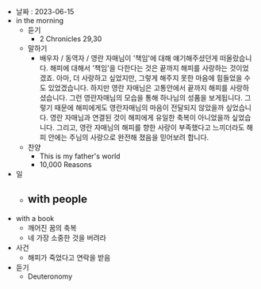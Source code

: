 - 날짜 : 2023-06-15
- in the morning
	- 듣기
		- 2 Chronicles 29,30
	- 말하기
		-  배우자 / 동역자 / 영란 자매님이 '책임'에 대해 얘기해주셨던게 떠올랐습니다. 해피에 대해서 '책임'을 다한다는 것은 끝까지 해피를 사랑하는 것이었겠죠. 아마, 더 사랑하고 싶었지만, 그렇게 해주지 못한 마음에 힘들었을 수도 있었겠습니다. 하지만 영란 자매님은 고통안에서 끝까지 해피를 사랑하셨습니다.  그런 영란자매님의 모습을 통해 하나님의 성품을 보게됩니다. 그렇기 때문에 해피에게도 영란자매님의 마음이 전달되지 않았을까 싶었습니다. 영란 자매님과 연결된 것이 해피에게 유일한 축복이 아니었을까 싶었습니다. 그리고, 영란 자매님의 해피를 향한 사랑이 부족했다고 느끼더라도 해피 안에는 주님의 사랑으로 완전해 졌음을 믿어보려 합니다.  
	- 찬양
		- This is my father's world
		- 10,000 Reasons
- 일
	- with people
		- 
- with a book
	- 깨어진 꿈의 축복
	- 네 가장 소중한 것을 버려라
- 사건
	- 해피가 죽었다고 연락을 받음
- 듣기
	- Deuteronomy 
